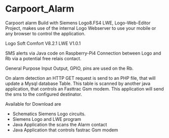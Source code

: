 # Carpoort_Alarm
Carpoort alarm Build with Siemens Logo8.FS4
LWE, Logo-Web-Editor Project, makes use of the internal Logo Webserver to use your mobile or any browser to control the application.

Logo Soft Comfort V8.2.1
LWE V1.0.1

SMS alerts via Java code on Raspberry-Pi4
Connection between Logo and Rb via a potential free relais contact.

General Purpose Input Output, GPIO, pins are used on the Rb.

On alarm detection an HTTP GET request is send to an PHP file, that will update a Mysql database Table.
This table is scanned by another java application, that controls an Fasttrac Gsm modem. 
This application will send the sms to the configured destinator.

Available for Download are 
- Schematics Siemens Logo circuits.
- Siemens Logo and LWE program
- Java Application the scans the Alarm contact 
- Java Application that controls fastrac Gsm modem






